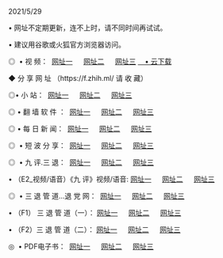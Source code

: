 <p>2021/5/29
<p>• 网址不定期更新，连不上时，请不同时间再试试。
<p>• 建议用谷歌或火狐官方浏览器访问。
<p>◎  • 视 频： 
<a href="http://hig.aud.bar/" target="_blank">网址一</a> 　 
<a href="http://htp.aud.bar/" target="_blank">网址二</a> 　 
<a href="http://hpz.aud.bar/b.html" target="_blank">网址三</a>
<a href="https://yadi.sk/d/d0sUeAOpal3njw" target="_blank">　• 云下载 </a></p>
<p>◆ 分 享 网 址 （https://f.zhih.ml/ 请 收 藏） </p>

<p>◎•  小 站：  
<a href="http://hig.aud.bar/f.html" target="_blank">网址一</a> 　 
<a href="http://htp.aud.bar/h.html" target="_blank">网址二</a> 　 
<a href="http://hpz.aud.bar/k/" target="_blank">网址三</a></p><p>

<p>◎  • 翻 墙 软 件 ：  
<a href="http://hig.aud.bar/ff/" target="_blank">网址一</a> 　 
<a href="http://htp.aud.bar/s/read/a1_nd.html" target="_blank">网址二</a> 　 
<a href="http://hpz.aud.bar/ff/index.html" target="_blank">网址三</a></p>
<p>◎  • 每 日 新 闻：  
<a href="http://hig.aud.bar/day/" target="_blank">网址一</a> 　 
<a href="http://htp.aud.bar/day/" target="_blank">网址二</a> 　 
<a href="http://htp.aud.bar/day/index.html" target="_blank">网址三</a></p>
<p>◎   • 短 波 分 享：  
<a href="http://hig.aud.bar/h/" target="_blank">网址一</a> 　 
<a href="http://hpz.aud.bar/h/" target="_blank">网址二</a> 　 
<a href="http://htp.aud.bar/h/index.html" target="_blank">网址三</a></p>
<p>◎   • 九 评.三 退：  
<a href="http://hig.aud.bar/t/" target="_blank">网址一</a> 　 
<a href="http://hpz.aud.bar/v2/index.html" target="_blank">网址二</a> 　 
<a href="http://htp.aud.bar/tt/index.html" target="_blank">网址三</a> 　</p>
<p>  • （E2_视频/语音）《九 评》视频/语音: 
<a href="http://hig.aud.bar/7738.html" target="_blank">网址一</a> 　 
<a href="http://hpz.aud.bar/7614.html" target="_blank">网址二</a> 　 
<a href="http://htp.aud.bar/7633.html" target="_blank">网址三</a></p>
<p>◎   • 三 退 管 道...退 党 网：  
<a href="http://hig.aud.bar/go/td1.html" target="_blank">网址一</a> 　 
<a href="http://hpz.aud.bar/go/td2.html" target="_blank">网址二</a> 　 
<a href="http://htp.aud.bar/go/td3.html" target="_blank">网址三</a></p>
<p>  • （F1） 三 退 管 道（一）： 
<a href="http://hig.aud.bar/dd/" target="_blank">网址一</a> 　 
<a href="http://hpz.aud.bar/s/read/a1_tdx.html" target="_blank">网址二</a> 　 
<a href="http://htp.aud.bar/dd/" target="_blank">网址三</a></p>
<p>  • （F2）三 退 管 道（二）： 
<a href="http://hpz.aud.bar/d/" target="_blank">网址一</a> 　 
<a href="http://hig.aud.bar/d/index.html" target="_blank">网址二</a> 　 
<a href="http://htp.aud.bar/d/" target="_blank">网址三</a></p>
<p>◎   • PDF电子书：  
<a href="http://hig.aud.bar/p/" target="_blank">网址一</a> 　 
<a href="http://htp.aud.bar/p/index.html" target="_blank">网址二</a> 　 
<a href="http://hpz.aud.bar/p/" target="_blank">网址三</a></p>

